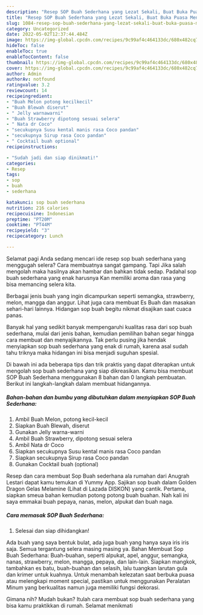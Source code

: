 ```yaml
---
description: "Resep SOP Buah Sederhana yang Lezat Sekali, Buat Buka Puasa Menggugah Selera"
title: "Resep SOP Buah Sederhana yang Lezat Sekali, Buat Buka Puasa Menggugah Selera"
slug: 1084-resep-sop-buah-sederhana-yang-lezat-sekali-buat-buka-puasa-menggugah-selera
category: Uncategorized
date: 2022-05-02T12:37:44.484Z
image: https://img-global.cpcdn.com/recipes/9c99af4c464133dc/680x482cq70/sop-buah-sederhana-foto-resep-utama.jpg
hideToc: false
enableToc: true
enableTocContent: false
thumbnail: https://img-global.cpcdn.com/recipes/9c99af4c464133dc/680x482cq70/sop-buah-sederhana-foto-resep-utama.jpg
cover: https://img-global.cpcdn.com/recipes/9c99af4c464133dc/680x482cq70/sop-buah-sederhana-foto-resep-utama.jpg
author: Admin
authorAv: notfound
ratingvalue: 3.2
reviewcount: 14
recipeingredient:
- "Buah Melon potong kecilkecil"
- "Buah Blewah diserut"
- " Jelly warnawarni"
- "Buah Strawberry dipotong sesuai selera"
- " Nata dr Coco"
- "secukupnya Susu kental manis rasa Coco pandan"
- "secukupnya Sirup rasa Coco pandan"
- " Cocktail buah optional"
recipeinstructions:

- "Sudah jadi dan siap dinikmati!"
categories:
- Resep
tags:
- sop
- buah
- sederhana

katakunci: sop buah sederhana 
nutrition: 216 calories
recipecuisine: Indonesian
preptime: "PT20M"
cooktime: "PT44M"
recipeyield: "3"
recipecategory: Lunch

---
```



Selamat pagi Anda sedang mencari ide resep sop buah sederhana yang menggugah selera? Cara membuatnya sangat gampang. Tapi Jika salah mengolah maka hasilnya akan hambar dan bahkan tidak sedap. Padahal sop buah sederhana yang enak harusnya Kan memiliki aroma dan rasa yang bisa memancing selera kita.


Berbagai jenis buah yang ingin dicampurkan seperti semangka, strawberry, melon, mangga dan anggur. Lihat juga cara membuat Es Buah dan masakan sehari-hari lainnya. Hidangan sop buah begitu nikmat disajikan saat cuaca panas.

Banyak hal yang sedikit banyak mempengaruhi kualitas rasa dari sop buah sederhana, mulai dari jenis bahan, kemudian pemilihan bahan segar hingga cara membuat dan menyajikannya. Tak perlu pusing jika hendak menyiapkan sop buah sederhana yang enak di rumah, karena asal sudah tahu triknya maka hidangan ini bisa menjadi suguhan spesial.


Di bawah ini ada beberapa tips dan trik praktis yang dapat diterapkan untuk mengolah sop buah sederhana yang siap dikreasikan. Kamu bisa membuat SOP Buah Sederhana menggunakan 8 bahan dan 0 langkah pembuatan. Berikut ini langkah-langkah dalam membuat hidangannya.

<!--inarticleads1-->

##### Bahan-bahan dan bumbu yang dibutuhkan dalam menyiapkan SOP Buah Sederhana:

1. Ambil Buah Melon, potong kecil-kecil
1. Siapkan Buah Blewah, diserut
1. Gunakan  Jelly warna-warni
1. Ambil Buah Strawberry, dipotong sesuai selera
1. Ambil  Nata dr Coco
1. Siapkan secukupnya Susu kental manis rasa Coco pandan
1. Siapkan secukupnya Sirup rasa Coco pandan
1. Gunakan  Cocktail buah (optional)


Resep dan cara membuat Sop Buah sederhana ala rumahan dari Anugrah Lestari dapat kamu temukan di Yummy App. Sajikan sop buah dalam Golden Dragon Gelas Melamine (Lihat di Lazada DISKON) yang cantik. Pertama, siapkan smeua bahan kemudian potong potong buah buahan. Nah kali ini saya emmakai buah pepaya, nanas, melon, alpukat dan buah naga. 

<!--inarticleads2-->

##### Cara memasak SOP Buah Sederhana:


1. Selesai dan siap dihidangkan!

Ada buah yang saya bentuk bulat, ada juga buah yang hanya saya iris iris saja. Semua tergantung selera masing masing ya. Bahan Membuat Sop Buah Sederhana: Buah-buahan, seperti alpukat, apel, anggur, semangka, nanas, strawberry, melon, mangga, pepaya, dan lain-lain. Siapkan mangkok, tambahkan es batu, buah-buahan dan selasih, lalu tuangkan larutan gula dan krimer untuk kuahnya. Untuk menambah kelezatan saat berbuka puasa atau melengkapi moment special, pastikan untuk menggunakan Peralatan Minum yang berkualitas namun juga memiliki fungsi dekorasi. 

Gimana nih? Mudah bukan? Itulah cara membuat sop buah sederhana yang bisa kamu praktikkan di rumah. Selamat menikmati

